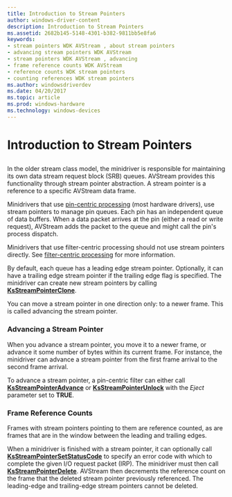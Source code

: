 ```yaml
---
title: Introduction to Stream Pointers
author: windows-driver-content
description: Introduction to Stream Pointers
ms.assetid: 2682b145-5148-4301-b382-9811bb5e8fa6
keywords:
- stream pointers WDK AVStream , about stream pointers
- advancing stream pointers WDK AVStream
- stream pointers WDK AVStream , advancing
- frame reference counts WDK AVStream
- reference counts WDK stream pointers
- counting references WDK stream pointers
ms.author: windowsdriverdev
ms.date: 04/20/2017
ms.topic: article
ms.prod: windows-hardware
ms.technology: windows-devices
---
```


# Introduction to Stream Pointers


## <a href="" id="ddk-introduction-to-stream-pointers-ksg"></a>


In the older stream class model, the minidriver is responsible for maintaining its own data stream request block (SRB) queues. AVStream provides this functionality through stream pointer abstraction. A stream pointer is a reference to a specific AVStream data frame.

Minidrivers that use [pin-centric processing](pin-centric-processing.md) (most hardware drivers), use stream pointers to manage pin queues. Each pin has an independent queue of data buffers. When a data packet arrives at the pin (either a read or write request), AVStream adds the packet to the queue and might call the pin's process dispatch.

Minidrivers that use filter-centric processing should not use stream pointers directly. See [filter-centric processing](filter-centric-processing.md) for more information.

By default, each queue has a leading edge stream pointer. Optionally, it can have a trailing edge stream pointer if the trailing edge flag is specified. The minidriver can create new stream pointers by calling [**KsStreamPointerClone**](https://msdn.microsoft.com/library/windows/hardware/ff567129).

You can move a stream pointer in one direction only: to a newer frame. This is called advancing the stream pointer.

### Advancing a Stream Pointer

When you advance a stream pointer, you move it to a newer frame, or advance it some number of bytes within its current frame. For instance, the minidriver can advance a stream pointer from the first frame arrival to the second frame arrival.

To advance a stream pointer, a pin-centric filter can either call [**KsStreamPointerAdvance**](https://msdn.microsoft.com/library/windows/hardware/ff567125) or [**KsStreamPointerUnlock**](https://msdn.microsoft.com/library/windows/hardware/ff567137) with the *Eject* parameter set to **TRUE**.

### Frame Reference Counts

Frames with stream pointers pointing to them are reference counted, as are frames that are in the window between the leading and trailing edges.

When a minidriver is finished with a stream pointer, it can optionally call [**KsStreamPointerSetStatusCode**](https://msdn.microsoft.com/library/windows/hardware/ff567136) to specify an error code with which to complete the given I/O request packet (IRP). The minidriver must then call [**KsStreamPointerDelete**](https://msdn.microsoft.com/library/windows/hardware/ff567130). AVStream then decrements the reference count on the frame that the deleted stream pointer previously referenced. The leading-edge and trailing-edge stream pointers cannot be deleted.

 

 




